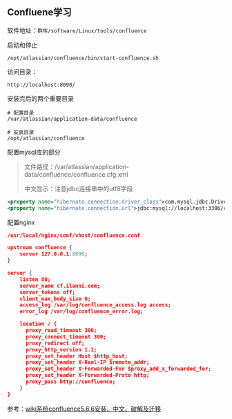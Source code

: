 ## Confluene学习

软件地址：`群晖/software/Linux/tools/confluence`

启动和停止

```
/opt/atlassian/confluence/bin/start-confluence.sh
```

访问目录：

```
http://localhost:8090/
```

安装完后的两个重要目录

```shell
# 配置目录
/var/atlassian/application-data/confluence

# 安装目录 
/opt/atlassian/confluence
```

配置mysql库的部分

> 文件路径：/var/atlassian/application-data/confluence/confluence.cfg.xml
>
> 中文显示：注意jdbc连接串中的utf8字段

```xml
<property name="hibernate.connection.driver_class">com.mysql.jdbc.Driver</property>
<property name="hibernate.connection.url">jdbc:mysql://localhost:3306/confluence?useUnicode=true&amp;characterEncoding=utf8</property>
```

配置nginx

```json
/usr/local/nginx/conf/vhost/confluence.conf

upstream confluence {
	server 127.0.0.1:8090;
}

server {
    listen 80;
    server_name cf.ilanni.com;
    server_tokens off;
    client_max_body_size 0;
    access_log /var/log/confluence_access.log access;
    error_log /var/log/confluence_error.log;

    location / {
      proxy_read_timeout 300;
      proxy_connect_timeout 300;
      proxy_redirect off;
      proxy_http_version 1.1;
      proxy_set_header Host $http_host;
      proxy_set_header X-Real-IP $remote_addr;
      proxy_set_header X-Forwarded-For $proxy_add_x_forwarded_for;
      proxy_set_header X-Forwarded-Proto http;
      proxy_pass http://confluence;
    }
}
```





参考：[wiki系统confluence5.6.6安装、中文、破解及迁移](https://www.ilanni.com/?p=11989)